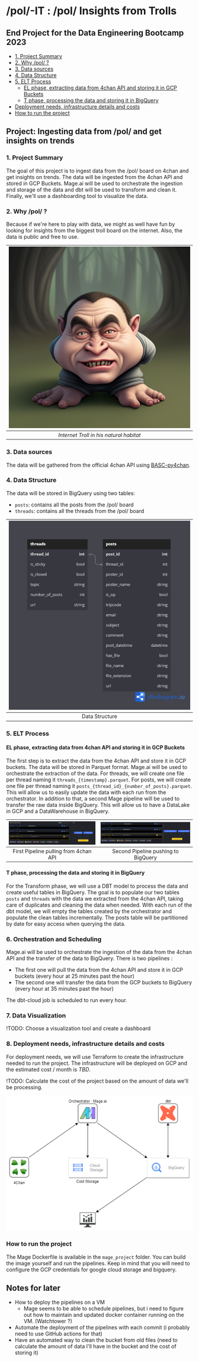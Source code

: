 # /pol/-IT : /pol/ Insights from Trolls <!-- omit in toc -->

## End Project for the Data Engineering Bootcamp 2023 <!-- omit in toc -->

- [1. Project Summary](#1-project-summary)
- [2. Why /pol/ ?](#2-why-pol-)
- [3. Data sources](#3-data-sources)
- [4. Data Structure](#4-data-structure)
- [5. ELT Process](#5-elt-process)
  - [EL phase, extracting data from 4chan API and storing it in GCP Buckets](#el-phase-extracting-data-from-4chan-api-and-storing-it-in-gcp-buckets)
  - [T phase, processing the data and storing it in BigQuery](#t-phase-processing-the-data-and-storing-it-in-bigquery)
- [Deployment needs, infrastructure details and costs](#deployment-needs-infrastructure-details-and-costs)
- [How to run the project](#how-to-run-the-project)

## Project: Ingesting data from /pol/ and get insights on trends <!-- omit in toc -->

### 1. Project Summary

The goal of this project is to ingest data from the /pol/ board on 4chan and get insights on trends. The data will be ingested from the 4chan API and stored in GCP Buckets. Mage.ai will be used to orchestrate the ingestion and storage of the data and dbt will be used to transform and clean it. Finally, we'll use a dashboarding tool to visualize the data.

### 2. Why /pol/ ?

Because if we're here to play with data, we might as well have fun by looking for insights from the biggest troll board on the internet. Also, the data is public and free to use.

|![Internet Troll](images/00242-4293654995-internet%20troll.png)|
|:--:|
| *Internet Troll in his natural habitat* |

### 3. Data sources

The data will be gathered from the official 4chan API using [BASC-py4chan](https://basc-py4chan.readthedocs.io/en/latest/index.html).

### 4. Data Structure

The data will be stored in BigQuery using two tables:

- `posts`: contains all the posts from the /pol/ board
- `threads`: contains all the threads from the /pol/ board


|![Data Structure](./images/data_table.png)|
|:--:|
| Data Structure |

### 5. ELT Process

#### EL phase, extracting data from 4chan API and storing it in GCP Buckets

The first step is to extract the data from the 4chan API and store it in GCP buckets. The data will be stored in Parquet format.
Mage.ai will be used to orchestrate the extraction of the data.
For threads, we will create one file per thread naming it `threads_{timestamp}.parquet`.
For posts, we will create one file per thread naming it `posts_{thread_id}_{number_of_posts}.parquet`. This will allow us to easily update the data with each run from the orchestrator.
In addition to that, a second Mage pipeline will be used to transfer the raw data inside BigQuery. This will allow us to have a DataLake in GCP and a DataWarehouse in BigQuery.

|![picture 1](images/34c72a00d23dd28776c76c3fc3a3f62727ec48ccbbea7ef8176664cc2fb21af9.png)|![picture 2](images/07b3cab1f0d979d016ae7b2f93014d2367639863c149f1a212fab4b22dd59df3.png)|
|:--:|:--:|
| First Pipeline pulling from 4chan API | Second Pipeline pushing to BigQuery |

#### T phase, processing the data and storing it in BigQuery

For the Transform phase, we will use a DBT model to process the data and create useful tables in BigQuery.
The goal is to populate our two tables `posts` and `threads` with the data we extracted from the 4chan API, taking care of duplicates and cleaning the data when needed.
With each run of the dbt model, we will empty the tables created by the orchestrator and populate the clean tables incrementally.
The posts table will be partitioned by date for easy access when querying the data.

### 6. Orchestration and Scheduling

Mage.ai will be used to orchestrate the ingestion of the data from the 4chan API and the transfer of the data to BigQuery.
There is two pipelines :

- The first one will pull the data from the 4chan API and store it in GCP buckets (every hour at 25 minutes past the hour)
- The second one will transfer the data from the GCP buckets to BigQuery (every hour at 35 minutes past the hour)

The dbt-cloud job is scheduled to run every hour.

### 7. Data Visualization

!TODO: Choose a visualization tool and create a dashboard

### 8. Deployment needs, infrastructure details and costs

For deployment needs, we will use Terraform to create the infrastructure needed to run the project.
The infrastructure will be deployed on GCP and the estimated cost / month is *TBD*.

!TODO: Calculate the cost of the project based on the amount of data we'll be processing.

![Infrastructure](images/infra_diagram.png)

### How to run the project

The Mage Dockerfile is available in the `mage_project` folder. You can build the image yourself and run the pipelines.
Keep in mind that you will need to configure the GCP credentials for google cloud storage and bigquery.

## Notes for later

- How to deploy the pipelines on a VM
  - Mage seems to be able to schedule pipelines, but i need to figure out how to maintain and updated docker container running on the VM. (Watchtower ?)
- Automate the deployment of the pipelines with each commit (i probably need to use GitHub actions for that)
- Have an automated way to clean the bucket from old files (need to calculate the amount of data I'll have in the bucket and the cost of storing it)
